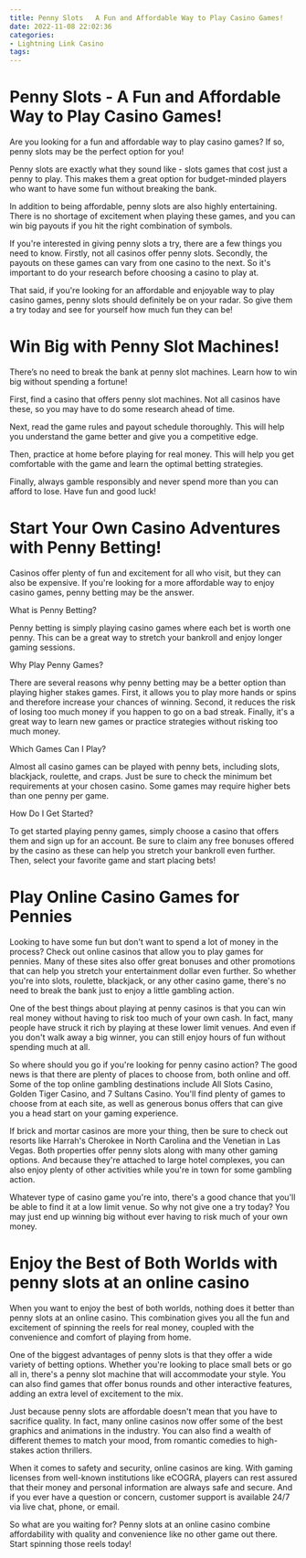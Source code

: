 ```yaml
---
title: Penny Slots   A Fun and Affordable Way to Play Casino Games!
date: 2022-11-08 22:02:36
categories:
- Lightning Link Casino
tags:
---
```



#  Penny Slots - A Fun and Affordable Way to Play Casino Games!

Are you looking for a fun and affordable way to play casino games? If so, penny slots may be the perfect option for you!

Penny slots are exactly what they sound like - slots games that cost just a penny to play. This makes them a great option for budget-minded players who want to have some fun without breaking the bank.

In addition to being affordable, penny slots are also highly entertaining. There is no shortage of excitement when playing these games, and you can win big payouts if you hit the right combination of symbols.

If you're interested in giving penny slots a try, there are a few things you need to know. Firstly, not all casinos offer penny slots. Secondly, the payouts on these games can vary from one casino to the next. So it's important to do your research before choosing a casino to play at.

That said, if you're looking for an affordable and enjoyable way to play casino games, penny slots should definitely be on your radar. So give them a try today and see for yourself how much fun they can be!

#  Win Big with Penny Slot Machines!

There’s no need to break the bank at penny slot machines. Learn how to win big without spending a fortune!

First, find a casino that offers penny slot machines. Not all casinos have these, so you may have to do some research ahead of time.

Next, read the game rules and payout schedule thoroughly. This will help you understand the game better and give you a competitive edge.

Then, practice at home before playing for real money. This will help you get comfortable with the game and learn the optimal betting strategies.

Finally, always gamble responsibly and never spend more than you can afford to lose. Have fun and good luck!

#  Start Your Own Casino Adventures with Penny Betting!

Casinos offer plenty of fun and excitement for all who visit, but they can also be expensive. If you're looking for a more affordable way to enjoy casino games, penny betting may be the answer.

What is Penny Betting?

Penny betting is simply playing casino games where each bet is worth one penny. This can be a great way to stretch your bankroll and enjoy longer gaming sessions.

Why Play Penny Games?

There are several reasons why penny betting may be a better option than playing higher stakes games. First, it allows you to play more hands or spins and therefore increase your chances of winning. Second, it reduces the risk of losing too much money if you happen to go on a bad streak. Finally, it's a great way to learn new games or practice strategies without risking too much money.

Which Games Can I Play?

Almost all casino games can be played with penny bets, including slots, blackjack, roulette, and craps. Just be sure to check the minimum bet requirements at your chosen casino. Some games may require higher bets than one penny per game.

How Do I Get Started?

To get started playing penny games, simply choose a casino that offers them and sign up for an account. Be sure to claim any free bonuses offered by the casino as these can help you stretch your bankroll even further. Then, select your favorite game and start placing bets!

#  Play Online Casino Games for Pennies 

Looking to have some fun but don't want to spend a lot of money in the process? Check out online casinos that allow you to play games for pennies. Many of these sites also offer great bonuses and other promotions that can help you stretch your entertainment dollar even further. So whether you're into slots, roulette, blackjack, or any other casino game, there's no need to break the bank just to enjoy a little gambling action.

One of the best things about playing at penny casinos is that you can win real money without having to risk too much of your own cash. In fact, many people have struck it rich by playing at these lower limit venues. And even if you don't walk away a big winner, you can still enjoy hours of fun without spending much at all.

So where should you go if you're looking for penny casino action? The good news is that there are plenty of places to choose from, both online and off. Some of the top online gambling destinations include All Slots Casino, Golden Tiger Casino, and 7 Sultans Casino. You'll find plenty of games to choose from at each site, as well as generous bonus offers that can give you a head start on your gaming experience.

If brick and mortar casinos are more your thing, then be sure to check out resorts like Harrah's Cherokee in North Carolina and the Venetian in Las Vegas. Both properties offer penny slots along with many other gaming options. And because they're attached to large hotel complexes, you can also enjoy plenty of other activities while you're in town for some gambling action.

Whatever type of casino game you're into, there's a good chance that you'll be able to find it at a low limit venue. So why not give one a try today? You may just end up winning big without ever having to risk much of your own money.

#  Enjoy the Best of Both Worlds with penny slots at an online casino

When you want to enjoy the best of both worlds, nothing does it better than penny slots at an online casino. This combination gives you all the fun and excitement of spinning the reels for real money, coupled with the convenience and comfort of playing from home.

One of the biggest advantages of penny slots is that they offer a wide variety of betting options. Whether you're looking to place small bets or go all in, there's a penny slot machine that will accommodate your style. You can also find games that offer bonus rounds and other interactive features, adding an extra level of excitement to the mix.

Just because penny slots are affordable doesn't mean that you have to sacrifice quality. In fact, many online casinos now offer some of the best graphics and animations in the industry. You can also find a wealth of different themes to match your mood, from romantic comedies to high-stakes action thrillers.

When it comes to safety and security, online casinos are king. With gaming licenses from well-known institutions like eCOGRA, players can rest assured that their money and personal information are always safe and secure. And if you ever have a question or concern, customer support is available 24/7 via live chat, phone, or email.

So what are you waiting for? Penny slots at an online casino combine affordability with quality and convenience like no other game out there. Start spinning those reels today!